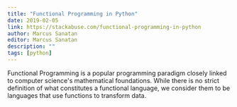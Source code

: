 ```yaml
---
title: "Functional Programming in Python"
date: 2019-02-05
link: https://stackabuse.com/functional-programming-in-python
author: Marcus Sanatan
editor: Marcus Sanatan
description: ""
tags: [python]
---
```


Functional Programming is a popular programming paradigm closely linked to computer science's mathematical foundations. While there is no strict definition of what constitutes a functional language, we consider them to be languages that use functions to transform data.
